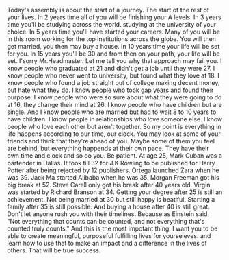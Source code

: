 Today's assembly is about the start of a journey.
The start of the rest of your lives.
In 2 years time all of you will be finishing your A levels.
In 3 years time you'll be studying across the world.
studying at the university of your choice.
In 5 years time you'll have started your careers.
Many of you will be in this room working for the top institutions across the globe.
You will then get married, you then may buy a house.
In 10 years time your life will be set for you.
In 15 years you'll be 30 and from then on your path, your life will be set.
I'sorry Mr.Headmaster.
Let me tell you why that approach may fail you.
I know people who graduated at 21 and didn't get a job until they were 27.
I know people who never went to university, but found what they love at 18.
I know people who found a job straight out of college making decent money, but hate what they do.
I know people who took gap years and found their purpose.
I know people who were so sure about what they were going to do at 16, they change their mind at 26.
I know people who have children but are single.
And I know people who are married but had to wait 8 to 10 years to have children.
I know people in relationships who love someone else.
I know people who love each other but aren't together.
So my point is everything in life happens according to our time, our clock.
You may look at some of your friends and think that they're ahead of you.
Maybe some of them you feel are behind, but everything happends at their own pace.
They have their own time and clock and so do you.
Be patient.
At age 25, Mark Cuban was a bartender in Dallas.
It took till 32 for J.K Rowling to be published for Harry Potter after being rejected by 12 publishers.
Ortega launched Zara when he was 39.
Jack Ma started Alibaba when he was 35.
Morgan Freeman got his big break at 52.
Steve Carell only got his break after 40 years old.
Virgin was started by Richard Branson at 34.
Getting your degree after 25 is still an achievement.
Not being married at 30 but still happy is beatiful.
Starting a family after 35 is still possible.
And buying a house after 40 is still great.
Don't let anyone rush you with their timelines.
Because as Einstein said, "Not everything that counts can be counted, and not everything that's counted truly counts."
And this is the most impotant thing.
I want you to be able to create meaningful, purposeful fulfilling lives for yourseleves.
and learn how to use that to make an impact and a difference in the lives of others.
That will be true success.
